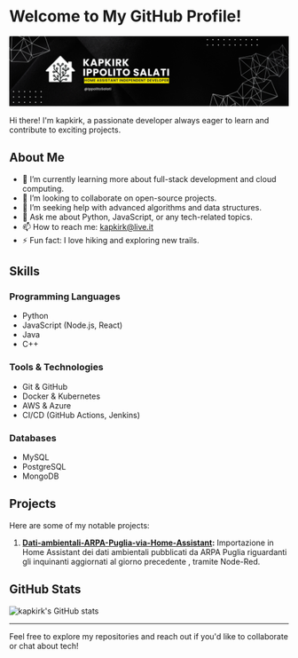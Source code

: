# Welcome to My GitHub Profile!

![Profile Banner](https://github.com/kapkirk/Dati-ambientali-ARPA-Puglia-via-Home-Assistant/blob/main/images/banner.png)

Hi there! I'm kapkirk, a passionate developer always eager to learn and contribute to exciting projects.

## About Me

- 🌱 I’m currently learning more about full-stack development and cloud computing.
- 👯 I’m looking to collaborate on open-source projects.
- 🤔 I’m seeking help with advanced algorithms and data structures.
- 💬 Ask me about Python, JavaScript, or any tech-related topics.
- 📫 How to reach me: [kapkirk@live.it](mailto:kapkirk@live.it)
- ⚡ Fun fact: I love hiking and exploring new trails.

## Skills

### Programming Languages

- Python
- JavaScript (Node.js, React)
- Java
- C++

### Tools & Technologies

- Git & GitHub
- Docker & Kubernetes
- AWS & Azure
- CI/CD (GitHub Actions, Jenkins)

### Databases

- MySQL
- PostgreSQL
- MongoDB

## Projects

Here are some of my notable projects:

1. **[Dati-ambientali-ARPA-Puglia-via-Home-Assistant]([https://github.com/kapkirk/project1](https://github.com/kapkirk/Dati-ambientali-ARPA-Puglia-via-Home-Assistant)):** Importazione in Home Assistant dei dati ambientali pubblicati da ARPA Puglia riguardanti gli inquinanti aggiornati al giorno precedente , tramite Node-Red.


## GitHub Stats

![kapkirk's GitHub stats](https://github-readme-stats.vercel.app/api?username=kapkirk&show_icons=true&theme=radical)

---

Feel free to explore my repositories and reach out if you'd like to collaborate or chat about tech!
